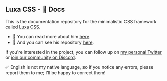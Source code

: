 ## Luxa CSS - 📃 Docs

This is the documentation repository for the minimalistic CSS framework called [Luxa CSS](https://dub.sh/luxacss).

- 📖 You can read more about him [here](https://dub.sh/luxacss).
- 🙈 And you can see his repository [here](https://dub.sh/gitluxacss).

If you're interested in the project, you can follow up on [my personal Twitter](https://dub.sh/luxonautatt) or [join our community on Discord](https://dub.sh/joindiscord).

✅ English is not my native language, so if you notice any errors, please report them to me; I'll be happy to correct them!
